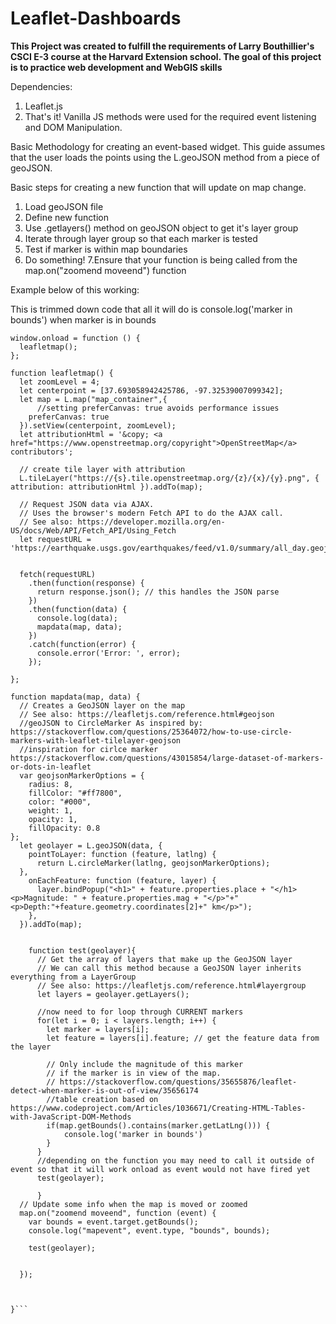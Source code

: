 # Leaflet-Dashboards

**This Project was created to fulfill the requirements of Larry Bouthillier's CSCI E-3 course at the Harvard Extension school. The goal of this project is to practice web development and WebGIS skills**


Dependencies:
1. Leaflet.js
2. That's it! Vanilla JS methods were used for the required event listening and DOM Manipulation.


Basic Methodology for creating an event-based widget. This guide assumes that the user loads the points using the L.geoJSON method from a piece of geoJSON.



Basic steps for creating a new function that will update on map change.
1. Load geoJSON file
2. Define new function 
3. Use .getlayers() method on geoJSON object to get it's layer group
4. Iterate through layer group so that each marker is tested 
5. Test if marker is within map boundaries
6. Do something!
7.Ensure that your function is being called from the map.on("zoomend moveend") function


Example below of this working:

This is trimmed down code that all it will do is console.log('marker in bounds') when marker is in bounds


```"use strict";
window.onload = function () {
  leafletmap();
};

function leafletmap() {
  let zoomLevel = 4;
  let centerpoint = [37.693058942425786, -97.32539007099342];
  let map = L.map("map_container",{
      //setting preferCanvas: true avoids performance issues 
    preferCanvas: true
  }).setView(centerpoint, zoomLevel);
  let attributionHtml = '&copy; <a href="https://www.openstreetmap.org/copyright">OpenStreetMap</a> contributors';

  // create tile layer with attribution
  L.tileLayer("https://{s}.tile.openstreetmap.org/{z}/{x}/{y}.png", { attribution: attributionHtml }).addTo(map);

  // Request JSON data via AJAX.
  // Uses the browser's modern Fetch API to do the AJAX call.
  // See also: https://developer.mozilla.org/en-US/docs/Web/API/Fetch_API/Using_Fetch
  let requestURL = 'https://earthquake.usgs.gov/earthquakes/feed/v1.0/summary/all_day.geojson'


  fetch(requestURL)
    .then(function(response) {
      return response.json(); // this handles the JSON parse
    })
    .then(function(data) {
      console.log(data);
      mapdata(map, data);
    })
    .catch(function(error) {
      console.error('Error: ', error);
    });

};

function mapdata(map, data) {
  // Creates a GeoJSON layer on the map
  // See also: https://leafletjs.com/reference.html#geojson
  //geoJSON to CircleMarker As inspired by: https://stackoverflow.com/questions/25364072/how-to-use-circle-markers-with-leaflet-tilelayer-geojson
  //inspiration for cirlce marker https://stackoverflow.com/questions/43015854/large-dataset-of-markers-or-dots-in-leaflet
  var geojsonMarkerOptions = {
    radius: 8,
    fillColor: "#ff7800",
    color: "#000",
    weight: 1,
    opacity: 1,
    fillOpacity: 0.8
};
  let geolayer = L.geoJSON(data, {
    pointToLayer: function (feature, latlng) {
      return L.circleMarker(latlng, geojsonMarkerOptions);
  },
    onEachFeature: function (feature, layer) {
      layer.bindPopup("<h1>" + feature.properties.place + "</h1><p>Magnitude: " + feature.properties.mag + "</p>"+"<p>Depth:"+feature.geometry.coordinates[2]+" km</p>");
    },
  }).addTo(map);


    function test(geolayer){
      // Get the array of layers that make up the GeoJSON layer
      // We can call this method because a GeoJSON layer inherits everything from a LayerGroup
      // See also: https://leafletjs.com/reference.html#layergroup
      let layers = geolayer.getLayers();
     
      //now need to for loop through CURRENT markers
      for(let i = 0; i < layers.length; i++) {
        let marker = layers[i];
        let feature = layers[i].feature; // get the feature data from the layer
    
        // Only include the magnitude of this marker 
        // if the marker is in view of the map.
        // https://stackoverflow.com/questions/35655876/leaflet-detect-when-marker-is-out-of-view/35656174
        //table creation based on https://www.codeproject.com/Articles/1036671/Creating-HTML-Tables-with-JavaScript-DOM-Methods
        if(map.getBounds().contains(marker.getLatLng())) {
            console.log('marker in bounds')
        }
      }
      //depending on the function you may need to call it outside of event so that it will work onload as event would not have fired yet
      test(geolayer);

      }
  // Update some info when the map is moved or zoomed
  map.on("zoomend moveend", function (event) {
    var bounds = event.target.getBounds();
    console.log("mapevent", event.type, "bounds", bounds);

    test(geolayer);
    
   
  });



}```
